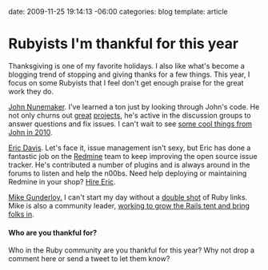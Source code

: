 date: 2009-11-25 19:14:13 -06:00
categories: blog
template: article

# Rubyists I'm thankful for this year
Thanksgiving is one of my favorite holidays. I also like what's become a blogging trend of stopping and giving thanks for a few things. This year, I focus on some Rubyists that I feel don't get enough praise for the great work they do.
<!--more-->

<a href="http://twitter.com/jnunemaker">John Nunemaker</a>. I've learned a ton just by looking through John's code. He not only churns out <a href="http://github.com/jnunemaker/twitter">great</a> <a href="http://github.com/jnunemaker/mongomapper">projects</a>, he's active in the discussion groups to answer questions and fix issues. I can't wait to see <a href="http://get.harmonyapp.com/">some cool things from John in 2010</a>.

<a href="http://twitter.com/edavis10">Eric Davis</a>. Let's face it, issue management isn't sexy, but Eric has done a fantastic job on the <a href="http://redmine.org">Redmine</a> team to keep improving the open source issue tracker. He's contributed a number of plugins and is always around in the forums to listen and help the n00bs. Need help deploying or maintaining Redmine in your shop? <a href="http://theadmin.org/">Hire Eric</a>.

<a href="http://twitter.com/mikeg1">Mike Gunderloy.</a> I can't start my day without a <a href="http://afreshcup.com">double shot</a> of Ruby links. Mike is also a community leader, <a href="http://railsbridge.org/">working to grow the Rails tent and bring folks in</a>. 

<h4>Who are you thankful for?</h4>

Who in the Ruby community are you thankful for this year? Why not drop a comment here or send a tweet to let them know?


